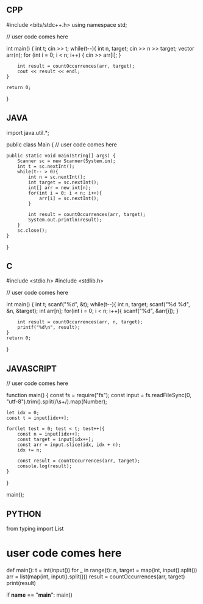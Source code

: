 ## CPP

#include <bits/stdc++.h>
using namespace std;

// user code comes here

int main() {
    int t;
    cin >> t;
    while(t--){
        int n, target;
        cin >> n >> target;
        vector<int> arr(n);
        for (int i = 0; i < n; i++) {
            cin >> arr[i];
        }

        int result = countOccurrences(arr, target);
        cout << result << endl;
    }

    return 0;
}

## JAVA

import java.util.*;

public class Main {
    // user code comes here

    public static void main(String[] args) {
        Scanner sc = new Scanner(System.in);
        int t = sc.nextInt();
        while(t-- > 0){
            int n = sc.nextInt();
            int target = sc.nextInt();
            int[] arr = new int[n];
            for(int i = 0; i < n; i++){
                arr[i] = sc.nextInt();
            }

            int result = countOccurrences(arr, target);
            System.out.println(result);
        }
        sc.close();
    }
}

## C

#include <stdio.h>
#include <stdlib.h>

// user code comes here

int main() {
    int t;
    scanf("%d", &t);
    while(t--){
        int n, target;
        scanf("%d %d", &n, &target);
        int arr[n];
        for(int i = 0; i < n; i++){
            scanf("%d", &arr[i]);
        }

        int result = countOccurrences(arr, n, target);
        printf("%d\n", result);
    }
    return 0;
}

## JAVASCRIPT

// user code comes here

function main() {
    const fs = require("fs");
    const input = fs.readFileSync(0, "utf-8").trim().split(/\s+/).map(Number);

    let idx = 0;
    const t = input[idx++];

    for(let test = 0; test < t; test++){
        const n = input[idx++];
        const target = input[idx++];
        const arr = input.slice(idx, idx + n);
        idx += n;

        const result = countOccurrences(arr, target);
        console.log(result);
    }
}

main();

## PYTHON

from typing import List

# user code comes here

def main():
    t = int(input())
    for _ in range(t):
        n, target = map(int, input().split())
        arr = list(map(int, input().split()))
        result = countOccurrences(arr, target)
        print(result)

if __name__ == "__main__":
    main()

